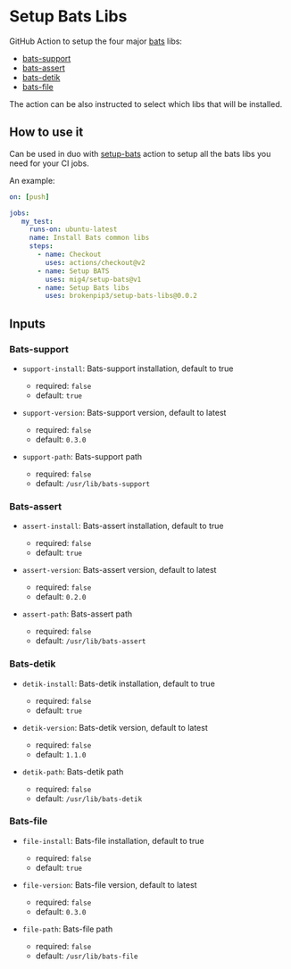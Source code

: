 # Setup Bats Libs

GitHub Action to setup the four major [bats](https://github.com/bats-core/bats-core) libs:

* [bats-support](https://github.com/bats-core/bats-support)
* [bats-assert](https://github.com/bats-core/bats-assert)
* [bats-detik](https://github.com/bats-core/bats-detik)
* [bats-file](https://github.com/bats-core/bats-file)

The action can be also instructed to select which libs that will be installed.

## How to use it

Can be used in duo with [setup-bats](https://github.com/mig4/setup-bats) action
to setup all the bats libs you need for your CI jobs.

An example:

``` yaml
on: [push]

jobs:
   my_test:
     runs-on: ubuntu-latest
     name: Install Bats common libs
     steps:
       - name: Checkout
         uses: actions/checkout@v2
       - name: Setup BATS
         uses: mig4/setup-bats@v1
       - name: Setup Bats libs
         uses: brokenpip3/setup-bats-libs@0.0.2

```

## Inputs

### Bats-support

* `support-install`: Bats-support installation, default to true
  * required: `false`
  * default: `true`

* `support-version`: Bats-support version, default to latest
  * required: `false`
  * default: `0.3.0`

* `support-path`: Bats-support path
  * required: `false`
  * default: `/usr/lib/bats-support`

### Bats-assert

* `assert-install`: Bats-assert installation, default to true
  * required: `false`
  * default: `true`

* `assert-version`: Bats-assert version, default to latest
  * required: `false`
  * default: `0.2.0`

* `assert-path`: Bats-assert path
  * required: `false`
  * default: `/usr/lib/bats-assert`

### Bats-detik

* `detik-install`: Bats-detik installation, default to true
  * required: `false`
  * default: `true`

* `detik-version`: Bats-detik version, default to latest
  *  required: `false`
  *  default: `1.1.0`

* `detik-path`: Bats-detik path
  * required: `false`
  * default: `/usr/lib/bats-detik`

### Bats-file

* `file-install`: Bats-file installation, default to true
  * required: `false`
  * default: `true`

* `file-version`: Bats-file version, default to latest
  * required: `false`
  * default: `0.3.0`

* `file-path`: Bats-file path
  * required: `false`
  * default: `/usr/lib/bats-file`
